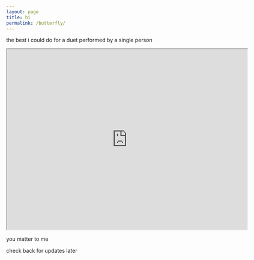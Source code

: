 ```yaml
---
layout: page
title: hi 
permalink: /butterfly/
---
```


the best i could do for a duet performed by a single person  

<iframe src="https://drive.google.com/file/d/1q2vZQvpP7J6TSNaRJf4BYcWRcJ5Q6fQd/preview" width="640" height="480"></iframe>

you matter to me

check back for updates later
